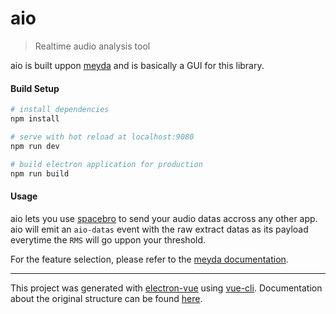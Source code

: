 # aio

> Realtime audio analysis tool

aio is built uppon [meyda](https://github.com/meyda/meyda) and is basically a GUI for this library.

#### Build Setup

``` bash
# install dependencies
npm install

# serve with hot reload at localhost:9080
npm run dev

# build electron application for production
npm run build

```

#### Usage

aio lets you use [spacebro](https://github.com/spacebro/spacebro) to send your audio datas accross any other app. aio will emit an `aio-datas` event with the raw extract datas as its payload everytime the `RMS` will go uppon your threshold.

For the feature selection, please refer to the [meyda documentation](https://github.com/meyda/meyda/wiki/Audio-Features).

---

This project was generated with [electron-vue](https://github.com/SimulatedGREG/electron-vue) using [vue-cli](https://github.com/vuejs/vue-cli). Documentation about the original structure can be found [here](https://simulatedgreg.gitbooks.io/electron-vue/content/index.html).
